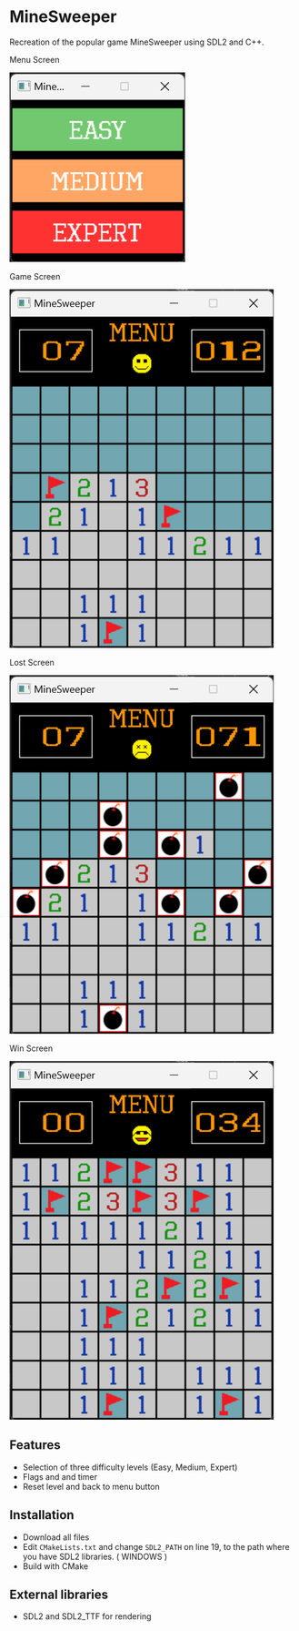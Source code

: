 # MineSweeper

Recreation of the popular game MineSweeper using SDL2 and C++.

Menu Screen

![Menu](resources/Menu.png)

Game Screen

![GameScreen](resources/GameScreen.png)

Lost Screen

![LostScreen](resources/LostScreen.png)

Win Screen

![WinScreen](resources/WinScreen.png)

## Features
- Selection of three difficulty levels (Easy, Medium, Expert)
- Flags and and timer
- Reset level and back to menu button

## Installation
- Download all files
- Edit `CMakeLists.txt` and change `SDL2_PATH` on line 19, to the path where you have SDL2 libraries. ( WINDOWS )
- Build with CMake

## External libraries
- SDL2 and SDL2_TTF for rendering